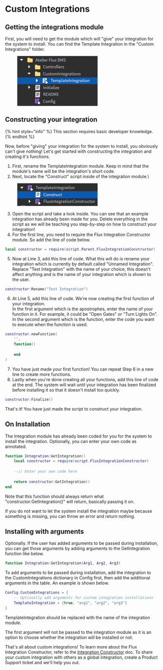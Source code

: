 # Custom Integrations

## Getting the integrations module

First, you will need to get the module which will "give" your integration for the system to install. You can find the Template Integration in the "Custom Integrations" folder.

<figure><img src="../.gitbook/assets/image (11).png" alt=""><figcaption></figcaption></figure>

## Constructing your integration

{% hint style="info" %}
This section requires basic developer knowledge.
{% endhint %}

Now, before "giving" your integration for the system to install, you obviously can't give nothing! Let's get started with constructing the integration and creating it's functions.

1. First, rename the TemplateIntegration module. Keep in mind that the module's name will be the integration's short code.
2. Next, locate the "Construct" script inside of the integration module.\


<figure><img src="../.gitbook/assets/image (13).png" alt=""><figcaption></figcaption></figure>

3. Open the script and take a look inside. You can see that an example integration has already been made for you. Delete everything in the script as we will be teaching you step-by-step on how to construct your integration!
4. For the first line, you need to require the Flux Integration Constructor module. So add the line of code below.

```lua
local constructor = require(script.Parent.FluxIntegrationConstructor)
```

5. Now at Line 3, add this line of code. What this will do is rename your integration which is currently by default called "Unnamed Integration". Replace "Test Integration" with the name of your choice, this doesn't affect anything and is the name of your integration which is shown to the user.

```lua
constructor:Rename("Test Integration")
```

6. At Line 5, add this line of code. We're now creating the first function of your integration.\
   In the first argument which is the apostrophes, enter the name of your function in it. For example, it could be "Open Gates" or "Turn Lights On".\
   In the second argument which is the function, enter the code you want to execute when the function is used.

```lua
constructor.newFunction(
	'',
	function()
		
	end
)
```

7. You have just made your first function! You can repeat Step 6 in a new line to create more functions.
8. Lastly when you're done creating all your functions, add this line of code at the end. The system will wait until your integration has been finalized before installing it so that it doesn't install too quickly.

```lua
constructor:Finalize()
```

That's it! You have just made the script to construct your integration.

## On Installation

The Integration module has already been coded for you for the system to install the integration. Optionally, you can enter your own code as annotated.

```lua
function Integration:GetIntegration()
	local constructor = require(script.FluxIntegrationConstructor)
	
	--// Enter your own code here
	
	return constructor:GetIntegration()
end
```

Note that this function should always return what "constructor:GetIntegration()" will return, basically passing it on.

If you do not want to let the system install the integration maybe because something is missing, you can throw an error and return nothing.

## Installing with arguments

Optionally. If the user has added arguments to be passed during installation, you can get those arguments by adding arguments to the GetIntegration function like below.

```lua
function Integration:GetIntegration(Arg1, Arg2, Arg3)
```

To add arguments to be passed during installation, add the integration to the CustomIntegrations dictionary in Config first, then add the additional arguments in the table. An example is shown below.

```lua
Config.CustomIntegrations = {
	-- Optionally add arguments for custom integration installations
	TemplateIntegration = {true, "arg1", "arg2", "arg3"}
}
```

TemplateIntegration should be replaced with the name of the integration module.

The first argument will not be passed to the integration module as it is an option to choose whether the integration will be installed or not.



That's all about custom integrations! To learn more about the Flux Integration Constructor, refer to the [Integration Constructor](constructor.md) doc. To share your custom integration with others as a global integration, create a Product Support ticket and we'll help you out.
